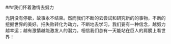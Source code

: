 ###我们怀着激情去努力

光阴没有停歇，故事永不结束。然而我们不断的去尝试和研究新的的事物，不断的挖掘世界的美好。把失败转化为动力，不断地去学习，我们要有一种信念，越努力越幸运；越有激情越能激发人的潜力。相信我们总有一天能站在巨人的肩膀上看世界！

